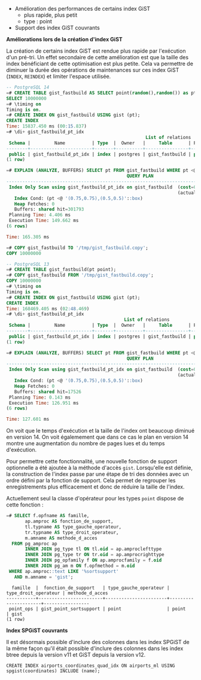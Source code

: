 
<div class="slide-content">

* Amélioration des performances de certains index GiST
  * plus rapide, plus petit
  * type : point
* Support des index GiST couvrants

</div>

<div class="notes">

**Améliorations lors de la création d'index GiST**
<!--
Les commits sur ce sujet sont :

* https://git.postgresql.org/gitweb/?p=postgresql.git;a=commit;h=16fa9b2b30a357b4aea982bd878ec2e5e002dbcc

Discussion

* https://www.postgresql.org/message-id/flat/1A36620E-CAD8-4267-9067-FB31385E7C0D@yandex-team.ru
-->

La création de certains index GiST est rendue plus rapide par l'exécution d'un
pré-tri. Un effet secondaire de cette amélioration est que la taille des index
bénéficiant de cette optimisation est plus petite. Cela va permettre de
diminuer la durée des opérations de maintenances sur ces index GiST (`INDEX`,
`REINDEX`) et limiter l'espace utilisée.

```sql
-- PostgreSQL 14
=# CREATE TABLE gist_fastbuild AS SELECT point(random(),random()) as pt FROM  generate_series(1,10000000,1);
SELECT 10000000
=# \timing on
Timing is on.
=# CREATE INDEX ON gist_fastbuild USING gist (pt);
CREATE INDEX
Time: 15837.450 ms (00:15.837)
=# \di+ gist_fastbuild_pt_idx
                                                    List of relations
 Schema |         Name          | Type  |  Owner   |     Table      | Persistence | Access method |  Size  | Description
--------+-----------------------+-------+----------+----------------+-------------+---------------+--------+-------------
 public | gist_fastbuild_pt_idx | index | postgres | gist_fastbuild | permanent   | gist          | 474 MB |
(1 row)

=# EXPLAIN (ANALYZE, BUFFERS) SELECT pt FROM gist_fastbuild WHERE pt <@ box(point(.5,.5), point(.75,.75));
                                             QUERY PLAN
------------------------------------------------------------------------------------------------------
 Index Only Scan using gist_fastbuild_pt_idx on gist_fastbuild  (cost=0.42..419.42 rows=10000 width=16)
                                                                (actual time=0.497..130.077 rows=624484 loops=1)
   Index Cond: (pt <@ '(0.75,0.75),(0.5,0.5)'::box)
   Heap Fetches: 0
   Buffers: shared hit=301793
 Planning Time: 4.406 ms
 Execution Time: 149.662 ms
(6 rows)

Time: 165.305 ms

=# COPY gist_fastbuild TO '/tmp/gist_fastbuild.copy';
COPY 10000000

-- PostgreSQL 13
=# CREATE TABLE gist_fastbuild(pt point);
=# COPY gist_fastbuild FROM '/tmp/gist_fastbuild.copy';
COPY 10000000
=# \timing on
Timing is on.
=# CREATE INDEX ON gist_fastbuild USING gist (pt);
CREATE INDEX
Time: 168469.405 ms (02:48.469)
=# \di+ gist_fastbuild_pt_idx
                                            List of relations
 Schema |         Name          | Type  |  Owner   |     Table      | Persistence |  Size  | Description 
--------+-----------------------+-------+----------+----------------+-------------+--------+-------------
 public | gist_fastbuild_pt_idx | index | postgres | gist_fastbuild | permanent   | 711 MB | 
(1 row)

=# EXPLAIN (ANALYZE, BUFFERS) SELECT pt FROM gist_fastbuild WHERE pt <@ box(point(.5,.5), point(.75,.75));
                                             QUERY PLAN
------------------------------------------------------------------------------------------------------
 Index Only Scan using gist_fastbuild_pt_idx on gist_fastbuild  (cost=0.42..539.42 rows=10000 width=16)
                                                                (actual time=0.492..107.536 rows=624484 loops=1)
   Index Cond: (pt <@ '(0.75,0.75),(0.5,0.5)'::box)
   Heap Fetches: 0
   Buffers: shared hit=17526
 Planning Time: 0.143 ms
 Execution Time: 126.951 ms
(6 rows)

Time: 127.601 ms
```

On voit que le temps d'exécution et la taille de l'index ont beaucoup diminué
en version 14. On voit égalemement que dans ce cas le plan en version 14 montre
une augmentation du nombre de pages lues et du temps d'exécution.

Pour permettre cette fonctionnalité, une nouvelle fonction de support
optionnelle a été ajoutée à la méthode d'accès `gist`. Lorsqu'elle est définie,
la construction de l'index passe par une étape de tri des données avec un ordre
défini par la fonction de support. Cela permet de regrouper les enregistrements
plus efficacement et donc de réduire la taille de l'index.

Actuellement seul la classe d'opérateur pour les types `point` dispose de cette
fonction :

```sql
=# SELECT f.opfname AS famille,
       ap.amproc AS fonction_de_support,
       tl.typname AS type_gauche_operateur,
       tr.typname AS type_droit_operateur,
       m.amname AS methode_d_acces
  FROM pg_amproc ap
       INNER JOIN pg_type tl ON tl.oid = ap.amproclefttype
       INNER JOIN pg_type tr ON tr.oid = ap.amprocrighttype
       INNER JOIN pg_opfamily f ON ap.amprocfamily = f.oid
       INNER JOIN pg_am m ON f.opfmethod = m.oid
 WHERE ap.amproc::text LIKE '%sortsupport'
   AND m.amname = 'gist';
```
```text
  famille  |  fonction_de_support   | type_gauche_operateur | type_droit_operateur | methode_d_acces
-----------+------------------------+-----------------------+----------------------+-----------------
 point_ops | gist_point_sortsupport | point                 | point                | gist
(1 row)
```

**Index SPGiST couvrants**
<!--
Les commits sur ce sujet sont :

* https://git.postgresql.org/gitweb/?p=postgresql.git;a=commit;h=09c1c6ab4bc5764dd69c53ccfd43b2060b1fd090

Discussion

* https://commitfest.postgresql.org/32/2675/
-->

Il est désormais possible d'inclure des colonnes dans les index SPGiST de la
même façon qu'il était possible d'inclure des colonnes dans les index btree
depuis la version v11 et GiST depuis la version v12.

```
CREATE INDEX airports_coordinates_quad_idx ON airports_ml USING spgist(coordinates) INCLUDE (name);
```

</div>
